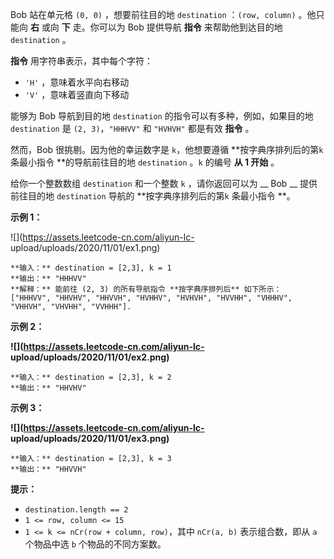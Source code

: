 Bob 站在单元格 `(0, 0)` ，想要前往目的地 `destination` ：`(row, column)` 。他只能向 **右** 或向
**下** 走。你可以为 Bob 提供导航 **指令** 来帮助他到达目的地 `destination` 。

**指令** 用字符串表示，其中每个字符：

  * `'H'` ，意味着水平向右移动
  * `'V'` ，意味着竖直向下移动

能够为 Bob 导航到目的地 `destination` 的指令可以有多种，例如，如果目的地 `destination` 是 `(2,
3)`，`"HHHVV"` 和 `"HVHVH"` 都是有效 **指令** 。

然而，Bob 很挑剔。因为他的幸运数字是 `k`，他想要遵循 **按字典序排列后的第`k` 条最小指令 **的导航前往目的地 `destination`
。`k` 的编号 **从 1 开始** 。

给你一个整数数组 `destination` 和一个整数 `k` ，请你返回可以为 __ Bob __ 提供前往目的地 `destination` 导航的
**按字典序排列后的第`k` 条最小指令 **。

**示例 1：**

![](https://assets.leetcode-cn.com/aliyun-lc-
upload/uploads/2020/11/01/ex1.png)

    
    
    **输入：** destination = [2,3], k = 1
    **输出：** "HHHVV"
    **解释：** 能前往 (2, 3) 的所有导航指令 **按字典序排列后** 如下所示：
    ["HHHVV", "HHVHV", "HHVVH", "HVHHV", "HVHVH", "HVVHH", "VHHHV", "VHHVH", "VHVHH", "VVHHH"].
    

**示例 2：**

**![](https://assets.leetcode-cn.com/aliyun-lc-
upload/uploads/2020/11/01/ex2.png)**

    
    
    **输入：** destination = [2,3], k = 2
    **输出：** "HHVHV"
    

**示例 3：**

**![](https://assets.leetcode-cn.com/aliyun-lc-
upload/uploads/2020/11/01/ex3.png)**

    
    
    **输入：** destination = [2,3], k = 3
    **输出：** "HHVVH"
    

**提示：**

  * `destination.length == 2`
  * `1 <= row, column <= 15`
  * `1 <= k <= nCr(row + column, row)`，其中 `nCr(a, b)` 表示组合数，即从 `a` 个物品中选 `b` 个物品的不同方案数。

